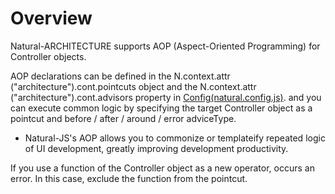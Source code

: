Overview
===

Natural-ARCHITECTURE supports AOP (Aspect-Oriented Programming) for Controller objects.

AOP declarations can be defined in the N.context.attr ("architecture").cont.pointcuts object and the N.context.attr ("architecture").cont.advisors property in [Config(natural.config.js)](?page=html/naturaljs/refr/refr0102.html). and you can execute common logic by specifying the target Controller object as a pointcut and before / after / around / error adviceType.

 * Natural-JS's AOP allows you to commonize or templateify repeated logic of UI development, greatly improving development productivity.
<p class="alert">If you use a function of the Controller object as a new operator, occurs an error. In this case, exclude the function from the pointcut.</p>